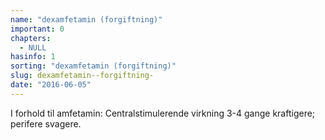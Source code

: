 ```yaml
---
name: "dexamfetamin (forgiftning)"
important: 0
chapters:
  - NULL
hasinfo: 1
sorting: "dexamfetamin (forgiftning)"
slug: dexamfetamin--forgiftning-
date: "2016-06-05"
---
```


I forhold til amfetamin: Centralstimulerende virkning 3-4 gange kraftigere;
perifere svagere.
